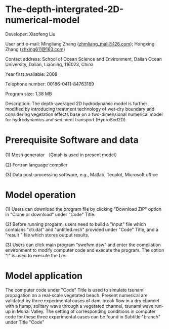 # The-depth-intergrated-2D-numerical-model
Developer: Xiaofeng Liu  

User and e-mail: Mingliang Zhang (zhmliang_mail@126.com); Hongxing Zhang (zhxing611@163.com)

Contact address: School of Ocean Science and Environment, Dalian Ocean University, Dalian, Liaoning, 116023, China

Year first available: 2008

Telephone number: 00186-0411-84763189

Program size: 1.38 MB

Description: The depth-averaged 2D hydrodynamic model is further modified by introducing treatment technology of wet-dry boundary and considering vegetation effects base on a two-dimensional numerical model for hydrodynamics and sediment transport (HydroSed2D). 

# Prerequisite Software and data
(1) Mesh generator （Gmsh is used in present model）

(2) Fortran language compiler

(3) Data post-processing software, e.g., Matlab, Tecplot, Microsoft office
# Model operation
(1) Users can download the program file by clicking "Download ZIP" option in "Clone or download" under "Code" Title.

(2) Before running progarm, users need to build a "input" file which contaians "ctr.dat" and "untitled.msh" provided under "Code" Title, and a "result " file which stores output results.

(3) Users can click main program “swefvm.dsw” and enter the compilation environment to modify computer code and execute the program. The option “!” is used to execute the file.

# Model application
The computer code under "Code" Title is used to simulate tsunami propagation on a real-scale vegetated beach. Present numerical  are validated by three experimental cases of dam-break flow in a dry channel with a hump, solitary wave through a vegetated channel, tsunami wave run-up in Monai Valley. The setting of corresponding conditions in computer code for these three experimental cases can be found in Subtitle "branch" under Title "Code" 
